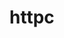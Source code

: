 # httpc

<!--

TODO
- make sure logging req/res is consistent with reality (re-printing outside of Fprint)
- implement timeout in client
- implement file write in httpfs
- add worker pool to handle requests instead of being sequential
- respond with 400 when going to above dir

file:///home/g-harel/go/src/github.com/g-harel/http/httpc/assignment.pdf
https://www.w3.org/Protocols/HTTP/1.0/spec.html

http://aimanhanna.com/concordia/comp445/index.htm
https://about.sourcegraph.com/go/gophercon-2018-implementing-a-network-protocol-in-go/

 -->

